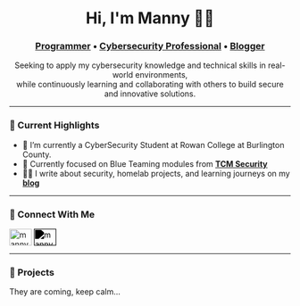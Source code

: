 <h1 align="center">Hi, I'm Manny 👋🏾</h1>
<h3 align="center">
  <a href="https://github.com/mannygyan">Programmer</a> • 
  <a href="https://www.linkedin.com/in/manasseh-adu-gyan">Cybersecurity Professional</a> • 
  <a href="https://www.mannygyan.com">Blogger</a>
</h3>

<p align="center">
  Seeking to apply my cybersecurity knowledge and technical skills in real-world environments,<br/>
  while continuously learning and collaborating with others to build secure and innovative solutions.
</p>

---

### 🚀 Current Highlights

- 💼 I’m currently a CyberSecurity Student at Rowan College at Burlington County.
- 🔐 Currently focused on Blue Teaming modules from <a href="https://academy.tcm-sec.com/" target="_blank">**TCM Security**</a>
- ✍🏾 I write about security, homelab projects, and learning journeys on my <a href="https://www.mannygyan.com/" target="_blank">**blog**</a>

---

### 🤝 Connect With Me

<p align="left">
<a href="https://twitter.com/chownmanny" target="blank"><img align="center" src="https://cdn.jsdelivr.net/gh/simple-icons/simple-icons/icons/x.svg" alt="manny" height="30" width="40" /></a>
<a href="https://linkedin.com/in/manasseh-adu-gyan" target="blank">
  <img align="center" src="https://raw.githubusercontent.com/rahuldkjain/github-profile-readme-generator/master/src/images/icons/Social/linked-in-alt.svg" alt="mannygyan" height="30" width="40" style="filter: brightness(0) saturate(100%);" />
</a>


---

### 🚧 Projects

They are coming, keep calm...



